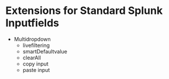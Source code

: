 # Extensions for Standard Splunk Inputfields

- Multidropdown
    - livefiltering
    - smartDefaultvalue
    - clearAll
    - copy input
    - paste input

